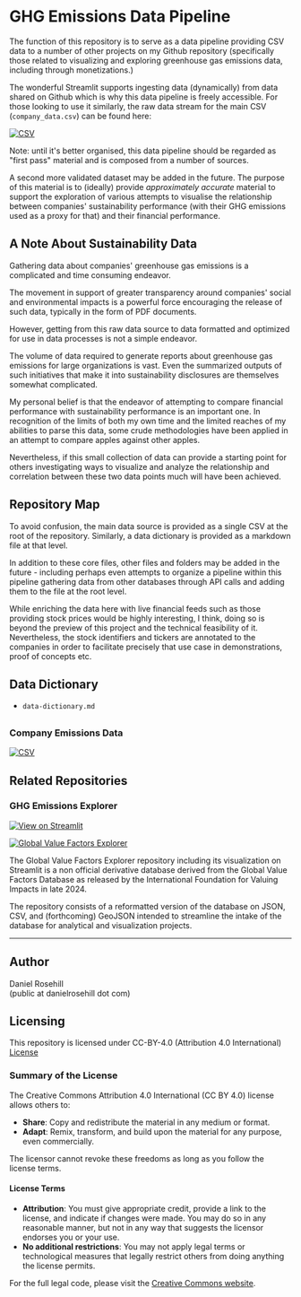 # GHG Emissions Data Pipeline

The function of this repository is to serve as a data pipeline providing CSV data to a number of other projects on my Github repository (specifically those related to visualizing and exploring greenhouse gas emissions data, including through monetizations.) 

The wonderful Streamlit supports ingesting data (dynamically) from data shared on Github which is why this data pipeline is freely accessible. For those looking to use it similarly, the raw data stream for the main CSV (`company_data.csv`) can be found here:

[![CSV](https://img.shields.io/badge/CSV-blue)](https://raw.githubusercontent.com/danielrosehill/GHG-Emissions-Data-Pipeline/refs/heads/main/company_data.csv)

Note: until it's better organised, this data pipeline should be regarded as "first pass" material and is composed from a number of sources.

A second more validated dataset may be added in the future. The purpose of this material is to (ideally) provide *approximately accurate* material to support the exploration of various attempts to visualise the relationship between companies' sustainability performance (with their GHG emissions used as a proxy for that) and their financial performance.

## A Note About Sustainability Data 

Gathering data about companies' greenhouse gas emissions is a complicated and time consuming endeavor. 

The movement in support of greater transparency around companies' social and environmental impacts is a powerful force encouraging the release of such data, typically in the form of PDF documents. 

However, getting from this raw data source to data formatted and optimized for use in data processes is not a simple endeavor. 

The volume of data required to generate reports about greenhouse gas emissions for large organizations is vast. Even the summarized outputs of such initiatives that make it into sustainability disclosures are themselves somewhat complicated.  

My personal belief is that the endeavor of attempting to compare financial performance with sustainability performance is an important one. In recognition of the limits of both my own time and the limited reaches of my abilities to parse this data, some crude methodologies have been applied in an attempt to compare apples against other apples. 

Nevertheless, if this small collection of data can provide a starting point for others investigating ways to visualize and analyze the relationship and correlation between these two data points much will have been achieved. 

## Repository Map

To avoid confusion, the main data source is provided as a single CSV at the root of the repository. Similarly, a data dictionary is provided as a markdown file at that level. 

In addition to these core files, other files and folders may be added in the future - including perhaps even attempts to organize a pipeline within this pipeline gathering data from other databases through API calls and adding them to the file at the root level.

While enriching the data here with live financial feeds such as those providing stock prices would be highly interesting, I think, doing so is beyond the preview of this project and the technical feasibility of it. Nevertheless, the stock identifiers and tickers are annotated to the companies in order to facilitate precisely that use case in demonstrations, proof of concepts etc.

## Data Dictionary

- `data-dictionary.md`

##  

### Company Emissions Data

[![CSV](https://img.shields.io/badge/CSV-blue)](https://raw.githubusercontent.com/danielrosehill/GHG-Emissions-Data-Pipeline/refs/heads/main/company_data.csv)

## Related Repositories

### GHG Emissions Explorer

[![View on Streamlit](https://static.streamlit.io/badges/streamlit_badge_black_white.svg)](https://ghgemissionscalculator.streamlit.app/)

[![Global Value Factors Explorer](https://img.shields.io/badge/Global%20Value%20Factors%20Explorer-Repository-blue?logo=github&style=flat)](https://github.com/danielrosehill/Global-Value-Factors-Explorer)

The Global Value Factors Explorer repository including its visualization on Streamlit is a non official derivative database derived from the Global Value Factors Database as released by the International Foundation for Valuing Impacts in late 2024.

The repository consists of a reformatted version of the database on JSON, CSV, and (forthcoming) GeoJSON intended to streamline the intake of the database for analytical and visualization projects.

---

## Author

Daniel Rosehill  
(public at danielrosehill dot com)

## Licensing

This repository is licensed under CC-BY-4.0 (Attribution 4.0 International) 
[License](https://creativecommons.org/licenses/by/4.0/)

### Summary of the License
The Creative Commons Attribution 4.0 International (CC BY 4.0) license allows others to:
- **Share**: Copy and redistribute the material in any medium or format.
- **Adapt**: Remix, transform, and build upon the material for any purpose, even commercially.

The licensor cannot revoke these freedoms as long as you follow the license terms.

#### License Terms
- **Attribution**: You must give appropriate credit, provide a link to the license, and indicate if changes were made. You may do so in any reasonable manner, but not in any way that suggests the licensor endorses you or your use.
- **No additional restrictions**: You may not apply legal terms or technological measures that legally restrict others from doing anything the license permits.

For the full legal code, please visit the [Creative Commons website](https://creativecommons.org/licenses/by/4.0/legalcode).